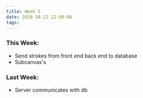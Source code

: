 ```yaml
---
title: Week 5
date: 2018-10-22 22:09:06
tags:
---
```


### This Week:
* Send strokes from front end back end to database
* Subcanvas's

### Last Week:
* Server communicates with db
